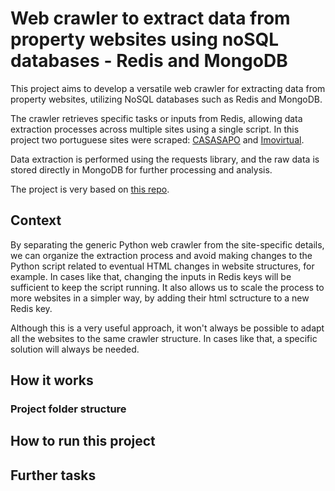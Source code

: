 # Web crawler to extract data from property websites using noSQL databases - Redis and MongoDB

This project aims to develop a versatile web crawler for extracting data from property websites, utilizing NoSQL databases such as Redis and MongoDB.

The crawler retrieves specific tasks or inputs from Redis, allowing data extraction processes across multiple sites using a single script. In this project two portuguese sites were scraped: [CASASAPO](https://casa.sapo.pt/) and [Imovirtual](https://www.imovirtual.com/).

Data extraction is performed using the requests library, and the raw data is stored directly in MongoDB for further processing and analysis.

The project is very based on [this repo](https://github.com/lvgalvao/data-engineering-roadmap/tree/main/05-redis-mongodb-esse-tal-de-nosql).

## Context

By separating the generic Python web crawler from the site-specific details, we can organize the extraction process and avoid making changes to the Python script related to eventual HTML changes in website structures, for example. In cases like that, changing the inputs in Redis keys will be sufficient to keep the script running. It also allows us to scale the process to more websites in a simpler way, by adding their html sctructure to a new Redis key.   

Although this is a very useful approach, it won't always be possible to adapt all the websites to the same crawler structure. In cases like that, a specific solution will always be needed.

## How it works

### Project folder structure

## How to run this project

## Further tasks
